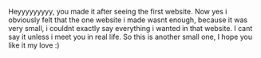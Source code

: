Heyyyyyyyyy, you made it after seeing the first website. Now yes i obviously felt that the one website i made wasnt enough, because it was very small, i couldnt exactly
say everything i wanted in that website. I cant say it unless i meet you in real life. So this is another small one, I hope you like it my love :)
